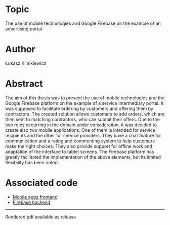 # Topic
The use of mobile technologies and Google Firebase on the example of an advertising portal

# Author
Łukasz Klimkiewicz

# Abstract
The aim of this thesis was to present the use of mobile technologies and the Google Firebase platform on the example of a service intermediary portal. It was supposed to facilitate ordering by customers and offering them by contractors. The created solution allows customers to add orders, which are then sent to matching contractors, who can submit their offers. Due to the two roles occurring in the domain under consideration, it was decided to create also two mobile applications. One of them is intended for service recipients and the other for service providers. They have a chat feature for communication and a rating and commenting system to help customers make the right choices. They also provide support for offline work and adaptation of the interface to tablet screens. The Firebase platform has greatly facilitated the implementation of the above elements, but its limited flexibility has been noted.

# Associated code
- [Mobile apps frontend](https://github.com/klima7/Services-frontend)
- [Firebase backend](https://github.com/klima7/Services-backend)

---

Rendered pdf available as release
